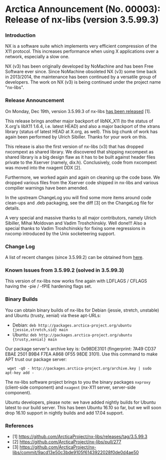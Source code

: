# Arctica Announcement (No. 00003): Release of nx-libs (version 3.5.99.3)

### Introduction

NX is a software suite which implements very efficient compression of the
X11 protocol. This increases performance when using X applications over a
network, especially a slow one.

NX (v3) has been originally developed by NoMachine and has been Free
Software ever since. Since NoMachine obsoleted NX (v3) some time back in
2013/2014, the maintenance has been continued by a versatile group of
developers. The work on NX (v3) is being continued under the project name
"nx-libs".

### Release Announcement

On Monday, Dec 19th, version 3.5.99.3 of nx-libs [has been
released](https://github.com/ArcticaProject/nx-libs/releases/tag/3.5.99.3)
[1].

This release brings another major backport of libNX_X11 (to the status of
X.org's libX11 1.6.4, i.e. latest HEAD) and also a major backport of the
xtrans library (status of latest HEAD at X.org, as well). This big chunk
of work has again been performed by Ulrich Sibiller. Thanks for your work
on this.

This release is also the first version of nx-libs (v3) that has dropped
nxcompext as shared library. We discovered that shipping nxcompext as
shared library is a big design flaw as it has to be built against
header files private to the Xserver (namely, dix.h). Conclusively, code
from nxcompext was moved into the nxagent DDX [2].

Furthermore, we worked again and again on cleaning up the code base. We
dropped various files from the Xserver code shipped in nx-libs and
various compilier warnings have been amended.

In the upstream ChangeLog you will find some more items around code
clean-ups and .deb packaging, see the diff [3] on the ChangeLog file for
details. 

A very special and massive thanks to all major contributors, namely
Ulrich Sibiller, Mihai Moldovan and Vadim Troshchinskiy. Well done!!!
Also a special thanks to Vadim Troshchinskiy for fixing some regressions
in nxcomp introduced by the Unix socketeering support.

### Change Log

A list of recent changes (since 3.5.99.2) can be obtained from
[here](https://github.com/ArcticaProject/nx-libs/commit/9acd13e50c3bde9105f6143922028f0de0d4ae50).

### Known Issues from 3.5.99.2 (solved in 3.5.99.3)

This version of nx-libs now works fine again with LDFLAGS / CFLAGS having
the -pie / -fPIE hardening flags set.

### Binary Builds

You can obtain binary builds of nx-libs for Debian (jessie, stretch,
unstable) and Ubuntu (trusty, xenial) via these apt-URLs:

  * Debian: ``deb http://packages.arctica-project.org/ubuntu {jessie,stretch,sid} main``
  * Ubuntu: ``deb http://packages.arctica-project.org/ubuntu {trusty,xenial} main``

Our package server's archive key is: 0x98DE3101 (fingerprint: 7A49 CD37
EBAE 2501 B9B4  F7EA A868 0F55 98DE 3101). Use this command to make APT
trust our package server:

     wget -qO - http://packages.arctica-project.org/archive.key | sudo apt-key add -

The nx-libs software project brings to you the binary packages
``nxproxy`` (client-side component) and ``nxagent`` (nx-X11 server,
server-side component).

Ubuntu developers, please note: we have added nightly builds for Ubuntu
latest to our build server. This has been Ubuntu 16.10 so far, but we
will soon drop 16.10 support in nightly builds and add 17.04 support. 

### References

 - [1] https://github.com/ArcticaProject/nx-libs/releases/tag/3.5.99.3
 - [2] https://github.com/ArcticaProject/nx-libs/pull/277
 - [3] https://github.com/ArcticaProject/nx-libs/commit/9acd13e50c3bde9105f6143922028f0de0d4ae50
